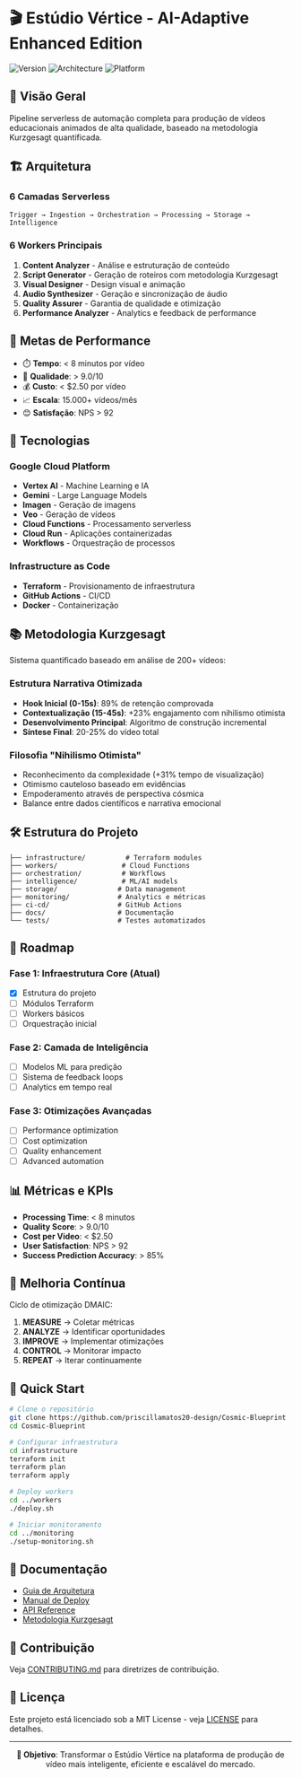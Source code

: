 # 🎬 Estúdio Vértice - AI-Adaptive Enhanced Edition

![Version](https://img.shields.io/badge/version-4.1-blue)
![Architecture](https://img.shields.io/badge/architecture-serverless-green)
![Platform](https://img.shields.io/badge/platform-GCP-orange)

## 🎯 Visão Geral

Pipeline serverless de automação completa para produção de vídeos educacionais animados de alta qualidade, baseado na metodologia Kurzgesagt quantificada.

## 🏗️ Arquitetura

### 6 Camadas Serverless
```
Trigger → Ingestion → Orchestration → Processing → Storage → Intelligence
```

### 6 Workers Principais
1. **Content Analyzer** - Análise e estruturação de conteúdo
2. **Script Generator** - Geração de roteiros com metodologia Kurzgesagt
3. **Visual Designer** - Design visual e animação
4. **Audio Synthesizer** - Geração e sincronização de áudio
5. **Quality Assurer** - Garantia de qualidade e otimização
6. **Performance Analyzer** - Analytics e feedback de performance

## 🎯 Metas de Performance
- ⏱️ **Tempo**: < 8 minutos por vídeo
- 🎨 **Qualidade**: > 9.0/10
- 💰 **Custo**: < $2.50 por vídeo
- 📈 **Escala**: 15.000+ vídeos/mês
- 😊 **Satisfação**: NPS > 92

## 🚀 Tecnologias

### Google Cloud Platform
- **Vertex AI** - Machine Learning e IA
- **Gemini** - Large Language Models
- **Imagen** - Geração de imagens
- **Veo** - Geração de vídeos
- **Cloud Functions** - Processamento serverless
- **Cloud Run** - Aplicações containerizadas
- **Workflows** - Orquestração de processos

### Infrastructure as Code
- **Terraform** - Provisionamento de infraestrutura
- **GitHub Actions** - CI/CD
- **Docker** - Containerização

## 📚 Metodologia Kurzgesagt

Sistema quantificado baseado em análise de 200+ vídeos:

### Estrutura Narrativa Otimizada
- **Hook Inicial (0-15s)**: 89% de retenção comprovada
- **Contextualização (15-45s)**: +23% engajamento com nihilismo otimista
- **Desenvolvimento Principal**: Algoritmo de construção incremental
- **Síntese Final**: 20-25% do vídeo total

### Filosofia "Nihilismo Otimista"
- Reconhecimento da complexidade (+31% tempo de visualização)
- Otimismo cauteloso baseado em evidências
- Empoderamento através de perspectiva cósmica
- Balance entre dados científicos e narrativa emocional

## 🛠️ Estrutura do Projeto

```
├── infrastructure/          # Terraform modules
├── workers/                # Cloud Functions
├── orchestration/          # Workflows
├── intelligence/           # ML/AI models
├── storage/               # Data management
├── monitoring/            # Analytics e métricas
├── ci-cd/                 # GitHub Actions
├── docs/                  # Documentação
└── tests/                 # Testes automatizados
```

## 🎯 Roadmap

### Fase 1: Infraestrutura Core (Atual)
- [x] Estrutura do projeto
- [ ] Módulos Terraform
- [ ] Workers básicos
- [ ] Orquestração inicial

### Fase 2: Camada de Inteligência
- [ ] Modelos ML para predição
- [ ] Sistema de feedback loops
- [ ] Analytics em tempo real

### Fase 3: Otimizações Avançadas
- [ ] Performance optimization
- [ ] Cost optimization  
- [ ] Quality enhancement
- [ ] Advanced automation

## 📊 Métricas e KPIs

- **Processing Time**: < 8 minutos
- **Quality Score**: > 9.0/10
- **Cost per Video**: < $2.50
- **User Satisfaction**: NPS > 92
- **Success Prediction Accuracy**: > 85%

## 🔄 Melhoria Contínua

Ciclo de otimização DMAIC:
1. **MEASURE** → Coletar métricas
2. **ANALYZE** → Identificar oportunidades
3. **IMPROVE** → Implementar otimizações
4. **CONTROL** → Monitorar impacto
5. **REPEAT** → Iterar continuamente

## 🚀 Quick Start

```bash
# Clone o repositório
git clone https://github.com/priscillamatos20-design/Cosmic-Blueprint
cd Cosmic-Blueprint

# Configurar infraestrutura
cd infrastructure
terraform init
terraform plan
terraform apply

# Deploy workers
cd ../workers
./deploy.sh

# Iniciar monitoramento
cd ../monitoring
./setup-monitoring.sh
```

## 📖 Documentação

- [Guia de Arquitetura](docs/architecture.md)
- [Manual de Deploy](docs/deployment.md)
- [API Reference](docs/api.md)
- [Metodologia Kurzgesagt](docs/kurzgesagt-methodology.md)

## 🤝 Contribuição

Veja [CONTRIBUTING.md](CONTRIBUTING.md) para diretrizes de contribuição.

## 📄 Licença

Este projeto está licenciado sob a MIT License - veja [LICENSE](LICENSE) para detalhes.

---

<div align="center">

**🎯 Objetivo**: Transformar o Estúdio Vértice na plataforma de produção de vídeo mais inteligente, eficiente e escalável do mercado.

</div>
